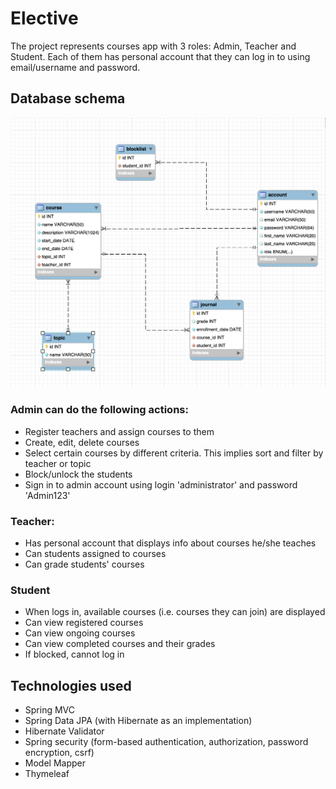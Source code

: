 # Elective
The project represents courses app with 3 roles: Admin, Teacher and Student. Each of them has personal account that they can log in to using email/username and password.

## Database schema

<img src="images/schema.png">

### Admin can do the following actions:
* Register teachers and assign courses to them
* Create, edit, delete courses
* Select certain courses by different criteria. This implies sort and filter by teacher or topic
* Block/unlock the students
* Sign in to admin account using login 'administrator' and password 'Admin123'

### Teacher:
* Has personal account that displays info about courses he/she teaches
* Can students assigned to courses
* Can grade students' courses

### Student
* When logs in, available courses (i.e. courses they can join) are displayed
* Can view registered courses
* Can view ongoing courses
* Can view completed courses and their grades
* If blocked, cannot log in

## Technologies used
* Spring MVC
* Spring Data JPA (with Hibernate as an implementation)
* Hibernate Validator
* Spring security (form-based authentication, authorization, password encryption, csrf)
* Model Mapper
* Thymeleaf

